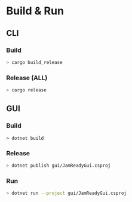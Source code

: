 # Build & Run

## CLI

### Build

```bash
> cargo build_release
```

### Release (ALL)

```bash
> cargo release
```



## GUI

### Build

```
> dotnet build
```

### Release

```bash
> dotnet publish gui/JamReadyGui.csproj
```

### Run

```bash
> dotnet run --project gui/JamReadyGui.csproj
```
